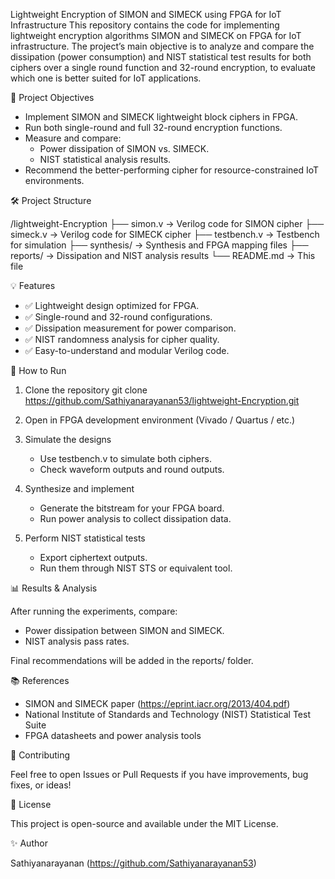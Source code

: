 Lightweight Encryption of SIMON and SIMECK using FPGA for IoT Infrastructure
This repository contains the code for implementing lightweight encryption algorithms SIMON and SIMECK on FPGA for IoT infrastructure. The project’s main objective is to analyze and compare the dissipation (power consumption) and NIST statistical test results for both ciphers over a single round function and 32-round encryption, to evaluate which one is better suited for IoT applications.

📌 Project Objectives

- Implement SIMON and SIMECK lightweight block ciphers in FPGA.
- Run both single-round and full 32-round encryption functions.
- Measure and compare:
    - Power dissipation of SIMON vs. SIMECK.
    - NIST statistical analysis results.
- Recommend the better-performing cipher for resource-constrained IoT environments.

🛠️ Project Structure

/lightweight-Encryption
├── simon.v        → Verilog code for SIMON cipher
├── simeck.v       → Verilog code for SIMECK cipher
├── testbench.v    → Testbench for simulation
├── synthesis/     → Synthesis and FPGA mapping files
├── reports/       → Dissipation and NIST analysis results
└── README.md      → This file

💡 Features

- ✅ Lightweight design optimized for FPGA.
- ✅ Single-round and 32-round configurations.
- ✅ Dissipation measurement for power comparison.
- ✅ NIST randomness analysis for cipher quality.
- ✅ Easy-to-understand and modular Verilog code.

🚀 How to Run

1. Clone the repository
   git clone https://github.com/Sathiyanarayanan53/lightweight-Encryption.git

2. Open in FPGA development environment (Vivado / Quartus / etc.)

3. Simulate the designs
   - Use testbench.v to simulate both ciphers.
   - Check waveform outputs and round outputs.

4. Synthesize and implement
   - Generate the bitstream for your FPGA board.
   - Run power analysis to collect dissipation data.

5. Perform NIST statistical tests
   - Export ciphertext outputs.
   - Run them through NIST STS or equivalent tool.

📊 Results & Analysis

After running the experiments, compare:
- Power dissipation between SIMON and SIMECK.
- NIST analysis pass rates.

Final recommendations will be added in the reports/ folder.

📚 References

- SIMON and SIMECK paper (https://eprint.iacr.org/2013/404.pdf)
- National Institute of Standards and Technology (NIST) Statistical Test Suite
- FPGA datasheets and power analysis tools

🤝 Contributing

Feel free to open Issues or Pull Requests if you have improvements, bug fixes, or ideas!

📄 License

This project is open-source and available under the MIT License.

✨ Author

Sathiyanarayanan (https://github.com/Sathiyanarayanan53)

